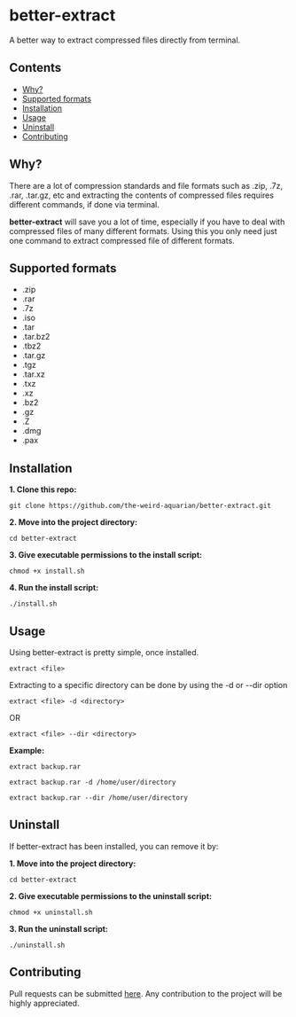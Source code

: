 # better-extract

A better way to extract compressed files directly from terminal.



## Contents
- [Why?](#why)
- [Supported formats](#supported-formats)
- [Installation](#installation)
- [Usage](#usage)
- [Uninstall](#uninstall)
- [Contributing](#contributing)



## Why?
There are a lot of compression standards and file formats such as .zip, .7z, .rar, .tar.gz, etc and extracting the contents of compressed files requires different commands, if done via terminal.

**better-extract** will save you a lot of time, especially if you have to deal with compressed files of many different formats. Using this you only need just one command to extract compressed file of different formats.



## Supported formats
- .zip
- .rar
- .7z
- .iso
- .tar
- .tar.bz2
- .tbz2
- .tar.gz
- .tgz
- .tar.xz
- .txz
- .xz
- .bz2
- .gz
- .Z
- .dmg
- .pax



## Installation
**1. Clone this repo:**
```
git clone https://github.com/the-weird-aquarian/better-extract.git
```

**2. Move into the project directory:**
```
cd better-extract
```

**3. Give executable permissions to the install script:**
```
chmod +x install.sh
```

**4. Run the install script:**
```
./install.sh
```



## Usage
Using better-extract is pretty simple, once installed.
```
extract <file>
```

Extracting to a specific directory can be done by using the -d or --dir option
```
extract <file> -d <directory>
```
OR
```
extract <file> --dir <directory>
```

**Example:**
```
extract backup.rar
```

```
extract backup.rar -d /home/user/directory
```

```
extract backup.rar --dir /home/user/directory
```



## Uninstall
If better-extract has been installed, you can remove it by:

**1. Move into the project directory:**
```
cd better-extract
```

**2. Give executable permissions to the uninstall script:**
```
chmod +x uninstall.sh
```

**3. Run the uninstall script:**
```
./uninstall.sh
```



## Contributing
Pull requests can be submitted [here](https://github.com/the-weird-aquarian/better-extract/pulls). Any contribution to the project will be highly appreciated.